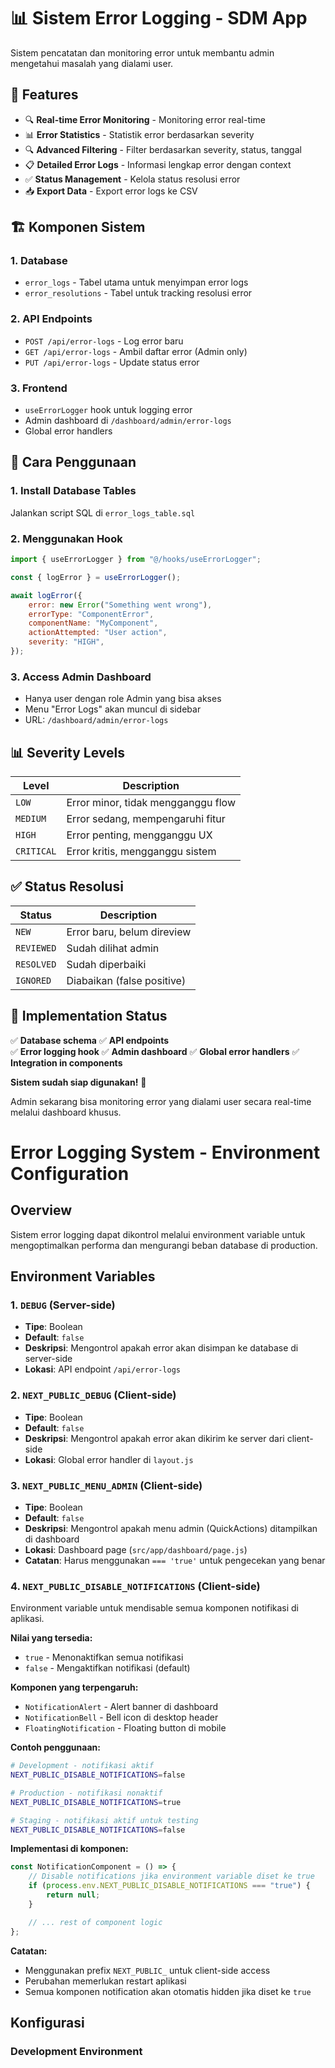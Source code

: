 # 📊 Sistem Error Logging - SDM App

Sistem pencatatan dan monitoring error untuk membantu admin mengetahui masalah yang dialami user.

## 🎯 **Features**

- 🔍 **Real-time Error Monitoring** - Monitoring error real-time
- 📊 **Error Statistics** - Statistik error berdasarkan severity
- 🔍 **Advanced Filtering** - Filter berdasarkan severity, status, tanggal
- 📋 **Detailed Error Logs** - Informasi lengkap error dengan context
- ✅ **Status Management** - Kelola status resolusi error
- 📥 **Export Data** - Export error logs ke CSV

## 🏗️ **Komponen Sistem**

### **1. Database**

- `error_logs` - Tabel utama untuk menyimpan error logs
- `error_resolutions` - Tabel untuk tracking resolusi error

### **2. API Endpoints**

- `POST /api/error-logs` - Log error baru
- `GET /api/error-logs` - Ambil daftar error (Admin only)
- `PUT /api/error-logs` - Update status error

### **3. Frontend**

- `useErrorLogger` hook untuk logging error
- Admin dashboard di `/dashboard/admin/error-logs`
- Global error handlers

## 🚀 **Cara Penggunaan**

### **1. Install Database Tables**

Jalankan script SQL di `error_logs_table.sql`

### **2. Menggunakan Hook**

```javascript
import { useErrorLogger } from "@/hooks/useErrorLogger";

const { logError } = useErrorLogger();

await logError({
	error: new Error("Something went wrong"),
	errorType: "ComponentError",
	componentName: "MyComponent",
	actionAttempted: "User action",
	severity: "HIGH",
});
```

### **3. Access Admin Dashboard**

- Hanya user dengan role Admin yang bisa akses
- Menu "Error Logs" akan muncul di sidebar
- URL: `/dashboard/admin/error-logs`

## 📊 **Severity Levels**

| Level      | Description                        |
| ---------- | ---------------------------------- |
| `LOW`      | Error minor, tidak mengganggu flow |
| `MEDIUM`   | Error sedang, mempengaruhi fitur   |
| `HIGH`     | Error penting, mengganggu UX       |
| `CRITICAL` | Error kritis, mengganggu sistem    |

## ✅ **Status Resolusi**

| Status     | Description                |
| ---------- | -------------------------- |
| `NEW`      | Error baru, belum direview |
| `REVIEWED` | Sudah dilihat admin        |
| `RESOLVED` | Sudah diperbaiki           |
| `IGNORED`  | Diabaikan (false positive) |

## 🔧 **Implementation Status**

✅ **Database schema**
✅ **API endpoints**  
✅ **Error logging hook**
✅ **Admin dashboard**
✅ **Global error handlers**
✅ **Integration in components**

**Sistem sudah siap digunakan!** 🚀

Admin sekarang bisa monitoring error yang dialami user secara real-time melalui dashboard khusus.

# Error Logging System - Environment Configuration

## Overview

Sistem error logging dapat dikontrol melalui environment variable untuk mengoptimalkan performa dan mengurangi beban database di production.

## Environment Variables

### 1. `DEBUG` (Server-side)

- **Tipe**: Boolean
- **Default**: `false`
- **Deskripsi**: Mengontrol apakah error akan disimpan ke database di server-side
- **Lokasi**: API endpoint `/api/error-logs`

### 2. `NEXT_PUBLIC_DEBUG` (Client-side)

- **Tipe**: Boolean
- **Default**: `false`
- **Deskripsi**: Mengontrol apakah error akan dikirim ke server dari client-side
- **Lokasi**: Global error handler di `layout.js`

### 3. `NEXT_PUBLIC_MENU_ADMIN` (Client-side)

- **Tipe**: Boolean
- **Default**: `false`
- **Deskripsi**: Mengontrol apakah menu admin (QuickActions) ditampilkan di dashboard
- **Lokasi**: Dashboard page (`src/app/dashboard/page.js`)
- **Catatan**: Harus menggunakan `=== 'true'` untuk pengecekan yang benar

### 4. `NEXT_PUBLIC_DISABLE_NOTIFICATIONS` (Client-side)

Environment variable untuk mendisable semua komponen notifikasi di aplikasi.

**Nilai yang tersedia:**

- `true` - Menonaktifkan semua notifikasi
- `false` - Mengaktifkan notifikasi (default)

**Komponen yang terpengaruh:**

- `NotificationAlert` - Alert banner di dashboard
- `NotificationBell` - Bell icon di desktop header
- `FloatingNotification` - Floating button di mobile

**Contoh penggunaan:**

```bash
# Development - notifikasi aktif
NEXT_PUBLIC_DISABLE_NOTIFICATIONS=false

# Production - notifikasi nonaktif
NEXT_PUBLIC_DISABLE_NOTIFICATIONS=true

# Staging - notifikasi aktif untuk testing
NEXT_PUBLIC_DISABLE_NOTIFICATIONS=false
```

**Implementasi di komponen:**

```jsx
const NotificationComponent = () => {
	// Disable notifications jika environment variable diset ke true
	if (process.env.NEXT_PUBLIC_DISABLE_NOTIFICATIONS === "true") {
		return null;
	}

	// ... rest of component logic
};
```

**Catatan:**

- Menggunakan prefix `NEXT_PUBLIC_` untuk client-side access
- Perubahan memerlukan restart aplikasi
- Semua komponen notification akan otomatis hidden jika diset ke `true`

## Konfigurasi

### Development Environment

```

```
